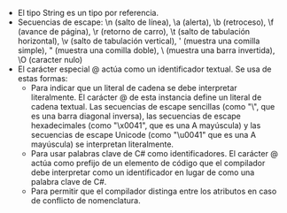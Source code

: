 - El tipo String es un tipo por referencia.
- Secuencias de escape: \n (salto de línea), \a (alerta), \b (retroceso), \f (avance de página), \r (retorno de carro), \t (salto de tabulación horizontal), \v (salto de tabulación vertical), \' (muestra una comilla simple), \" (muestra una comilla doble), \\ (muestra una barra invertida), \O (caracter nulo)
- El carácter especial @ actúa como un identificador textual. Se usa de estas formas:
  * Para indicar que un literal de cadena se debe interpretar literalmente. El carácter @ de esta instancia define un literal de cadena textual. Las secuencias de escape sencillas (como "\\", que es una barra diagonal inversa), las secuencias de escape hexadecimales (como "\x0041", que es una A mayúscula) y las secuencias de escape Unicode (como "\u0041" que es una A mayúscula) se interpretan literalmente.
  * Para usar palabras clave de C# como identificadores. El carácter @ actúa como prefijo de un elemento de código que el compilador debe interpretar como un identificador en lugar de como una palabra clave de C#.
  * Para permitir que el compilador distinga entre los atributos en caso de conflicto de nomenclatura.
